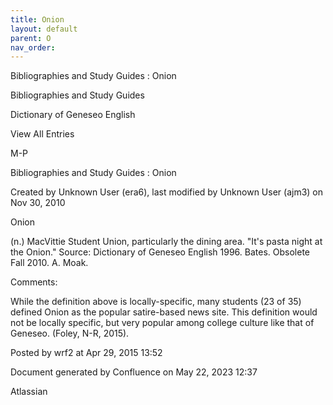 ```yaml
---
title: Onion
layout: default
parent: O
nav_order:
---
```


Bibliographies and Study Guides : Onion

Bibliographies and Study Guides

Dictionary of Geneseo English

View All Entries

M-P

Bibliographies and Study Guides : Onion

Created by  Unknown User (era6), last modified by  Unknown User (ajm3) on Nov 30, 2010

Onion

(n.) MacVittie Student Union, particularly the dining area. &quot;It's pasta night at the Onion.&quot; Source: Dictionary of Geneseo English 1996. Bates. Obsolete Fall 2010. A. Moak.

Comments:

While the definition above is locally-specific, many students (23 of 35) defined Onion as the popular satire-based news site. This definition would not be locally specific, but very popular among college culture like that of Geneseo. (Foley, N-R, 2015).

Posted by wrf2 at Apr 29, 2015 13:52

Document generated by Confluence on May 22, 2023 12:37

Atlassian
